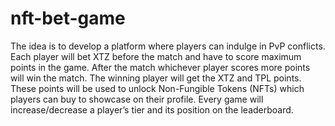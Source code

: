 # nft-bet-game
The idea is to develop a platform where players can indulge in PvP conflicts. Each player will bet XTZ before the match and have to score maximum points in the game. After the match whichever player scores more points will win the match. The winning player will get the XTZ and TPL points. These points will be used to unlock Non-Fungible Tokens (NFTs) which players can buy to showcase on their profile. Every game will increase/decrease a player’s tier and its position on the leaderboard.

